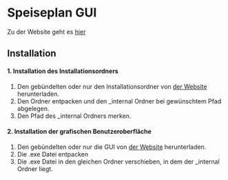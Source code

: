 # Speiseplan GUI
Zu der Website geht es [hier](https://notscottt.github.io/react_speiseplan/)

## Installation

#### 1. Installation des Installationsordners
1. Den gebündelten oder nur den Installationsordner von [der Website](https://notscottt.github.io/react_speiseplan/) herunterladen.
2. Den Ordner entpacken und den _internal Ordner bei gewünschtem Pfad abgelegen.
3. Den Pfad des _internal Ordners merken.

#### 2. Installation der grafischen Benutzeroberfläche
1. Den gebündelten oder nur die GUI von [der Website](https://notscottt.github.io/react_speiseplan/) herunterladen.
2. Die .exe Datei entpacken
3. Die .exe Datei in den gleichen Ordner verschieben, in dem der _internal Ordner liegt.
